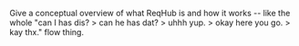 Give a conceptual overview of what ReqHub is and how it works -- like the whole "can I has dis? > can he has dat? > uhhh yup. > okay here you go. > kay thx." flow thing.

